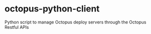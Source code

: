 # octopus-python-client
Python script to manage Octopus deploy servers through the Octopus Restful APIs

